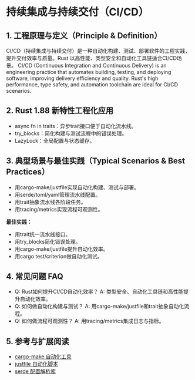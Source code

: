 # 持续集成与持续交付（CI/CD）

## 1. 工程原理与定义（Principle & Definition）

CI/CD（持续集成与持续交付）是一种自动化构建、测试、部署软件的工程实践，提升交付效率与质量。Rust 以高性能、类型安全和自动化工具链适合CI/CD场景。
CI/CD (Continuous Integration and Continuous Delivery) is an engineering practice that automates building, testing, and deploying software, improving delivery efficiency and quality. Rust's high performance, type safety, and automation toolchain are ideal for CI/CD scenarios.

## 2. Rust 1.88 新特性工程化应用

- async fn in traits：异步trait接口便于自动化流水线。
- try_blocks：简化构建与测试流程中的错误处理。
- LazyLock：全局配置与状态缓存。

## 3. 典型场景与最佳实践（Typical Scenarios & Best Practices）

- 用cargo-make/justfile实现自动化构建、测试与部署。
- 用serde/toml/yaml管理流水线配置。
- 用trait抽象流水线各阶段任务。
- 用tracing/metrics实现流程可观测性。

**最佳实践：**

- 用trait统一流水线接口。
- 用try_blocks简化错误处理。
- 用cargo-make/justfile提升自动化效率。
- 用cargo test/criterion做自动化测试。

## 4. 常见问题 FAQ

- Q: Rust如何提升CI/CD自动化效率？
  A: 类型安全、自动化工具链和高性能提升自动化效率。
- Q: 如何做自动化构建与测试？
  A: 用cargo-make/justfile和trait抽象自动化流程。
- Q: 如何做流程可观测性？
  A: 用tracing/metrics集成日志与指标。

## 5. 参考与扩展阅读

- [cargo-make 自动化工具](https://sagiegurari.github.io/cargo-make/)
- [justfile 自动化脚本](https://just.systems/)
- [serde 配置解析库](https://serde.rs/)
